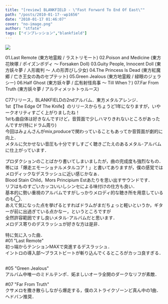 ```yaml
---
title: "[review] BLANKFIELD - \"Fast Forward To End Of East\""
path: "/posts/2010-01-17--wp1656"
date: "2010-01-17 01:46:07"
cover: "no-image.png"
author: "stfate"
tags: ["インプレッション","blankfield"]
---
```


<style type="text/css">
<!--
p {white-space: pre-wrap};
-->
</style>

<a href="http://blankfield.but.jp/bfcd-0002/" target="_blank"><img src="http://blankfield.but.jp/bfcd-0002/image/banner_l.png"  /></a>
<div ><span >01.Last Remote (東方地霊殿 / ラストリモート)</span>
02.Poison and Medicine (東方花映塚 / ポイズンボディ ～ Forsaken Doll)
03.Guity People, Innocent Doll (東方妖々夢 / 人形裁判 ～ 人の形弄びし少女)
04.The Princess Is Dead (東方紅魔郷 / 亡き王女の為のセプテット)
<span >05.Green Jealous (東方地霊殿 / 緑眼のジェラシー)</span>
06.Half Ghost (東方妖々夢 / 広有射怪鳥事 ～ Till When？)
<span >07.Far From Truth (東方妖々夢 / アルティメットトゥルース)</span></div>

<!--more-->
<p style="margin-top:15px">C77リリース，BLANKFIELDの2ndアルバム．東方メタルアレンジ．
1st【The Edge Of The Knife】のリリースからちょうど1年になりますが，いやークオリティすごく上がりましたね！
1stも曲自体は好きなんですけど，音質面で少しハマりきれないところがあったんですが(特にドラム周り)
今回はみょんさんがmix,produceで関わっていることもあってか音質面が劇的に向上．
メタルに欠かせない音圧も十分ですしすごく聴きごたえのあるメタル･アルバムに仕上がっています．</p>

<p style="margin-top:15px">プロダクションのことばかり書いてしまいましたが，曲の完成度も強烈なもの．
帯には「爆走エモーショナルメタルコア！」と書いてありますが，僕の感覚ではメロディックなデスラッシュに近い感じかなぁ．
Blood Stain Child，Mors Principium Estあたりを思い出すサウンドです．
リフはものすごいカッコいいしシンセによる味付けの仕方も良い．
基本的に勢い重視のアルバムですがしっかりメロディ的な聴き所を用意しているのも◯．
あえて気になった点を挙げるとすればドラムがまだちょっと軽いというか，ギターが前に出過ぎている点かなー，というところですが
全然許容範囲ですし良いメタル･アルバムだと思います．
メロデス寄りのデスラッシュが好きな方は是非．</p>

<p style="margin-top:15px">特に気に入った曲．
<span >#01 "Last Remote"</span>
初っ端からテンションMAXで突進するデスラッシュ．
イントロの導入部～ブラストビートが斬り込んでくるところがカッコ良すぎる．

<span >#05 "Green Jealous"</span>
アルバム中唯一のミドルテンポ．妬ましいオーラ全開のダークなリフが素敵．

<span >#07 "Far From Truth"</span>
クサメロを撒き散らしながら爆走する，僕のストライクゾーンど真ん中の1曲．ヘドバン推奨．</p>
